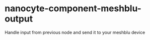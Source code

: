# nanocyte-component-meshblu-output
Handle input from previous node and send it to your meshblu device
